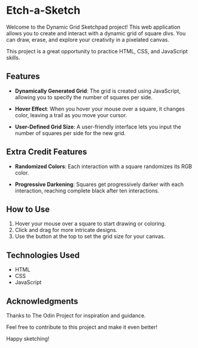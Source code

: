 # Etch-a-Sketch

Welcome to the Dynamic Grid Sketchpad project! This web application allows you to create and interact with a dynamic grid of square divs. You can draw, erase, and explore your creativity in a pixelated canvas.

This project is a great opportunity to practice HTML, CSS, and JavaScript skills.

## Features

- **Dynamically Generated Grid**: The grid is created using JavaScript, allowing you to specify the number of squares per side.

- **Hover Effect**: When you hover your mouse over a square, it changes color, leaving a trail as you move your cursor.

- **User-Defined Grid Size**: A user-friendly interface lets you input the number of squares per side for the new grid.

## Extra Credit Features

- **Randomized Colors**: Each interaction with a square randomizes its RGB color.

- **Progressive Darkening**: Squares get progressively darker with each interaction, reaching complete black after ten interactions.

## How to Use

1. Hover your mouse over a square to start drawing or coloring.
2. Click and drag for more intricate designs.
3. Use the button at the top to set the grid size for your canvas.

## Technologies Used

- HTML
- CSS
- JavaScript

## Acknowledgments

Thanks to The Odin Project for inspiration and guidance.

Feel free to contribute to this project and make it even better!

Happy sketching!
